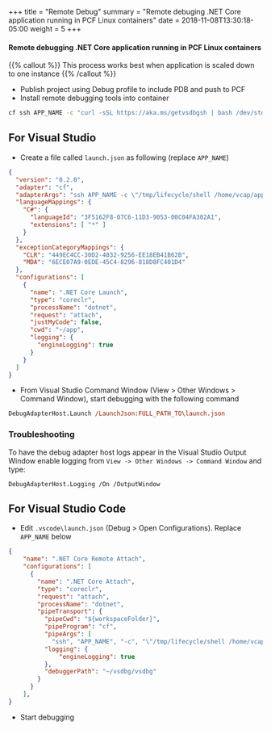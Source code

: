+++
title = "Remote Debug"
summary = "Remote debuging .NET Core application running in PCF Linux containers"
date =  2018-11-08T13:30:18-05:00
weight = 5
+++

#### Remote debugging .NET Core application running in PCF Linux containers

{{% callout %}}
This process works best when application is scaled down to one instance
{{% /callout %}}

* Publish project using Debug profile to include PDB and push to PCF
* Install remote debugging tools into container

```sh
cf ssh APP_NAME -c "curl -sSL https://aka.ms/getvsdbgsh | bash /dev/stdin -v latest -l ~/vsdbg/vsdbg"
```

## For Visual Studio

* Create a file called `launch.json` as following (replace `APP_NAME`)

```json
{
  "version": "0.2.0",
  "adapter": "cf",
  "adapterArgs": "ssh APP_NAME -c \"/tmp/lifecycle/shell /home/vcap/app 'bash -c \\\"~/vsdbg/vsdbg --interpreter=vscode\\\"'\"",
  "languageMappings": {
    "C#": {
      "languageId": "3F5162F8-07C6-11D3-9053-00C04FA302A1",
      "extensions": [ "*" ]
    }
  },
  "exceptionCategoryMappings": {
    "CLR": "449EC4CC-30D2-4032-9256-EE18EB41B62B",
    "MDA": "6ECE07A9-0EDE-45C4-8296-818D8FC401D4"
  },
  "configurations": [
    {
      "name": ".NET Core Launch",
      "type": "coreclr",
      "processName": "dotnet",
      "request": "attach",
      "justMyCode": false,
      "cwd": "~/app",
      "logging": {
        "engineLogging": true
      }
    }
  ]
}
```

* From Visual Studio Command Window (View > Other Windows > Command Window), start debugging with the following command

```ps
DebugAdapterHost.Launch /LaunchJson:FULL_PATH_TO\launch.json
```

### Troubleshooting

To have the debug adapter host logs appear in the Visual Studio Output Window enable logging from `View -> Other Windows -> Command Window` and type:

```
DebugAdapterHost.Logging /On /OutputWindow
```


## For Visual Studio Code

* Edit `.vscode\launch.json` (Debug > Open Configurations). Replace `APP_NAME` below

```json
{
    "name": ".NET Core Remote Attach",
    "configurations": [
      {
        "name": ".NET Core Attach",
        "type": "coreclr",
        "request": "attach",
        "processName": "dotnet",
        "pipeTransport": {
          "pipeCwd": "${workspaceFolder}",
          "pipeProgram": "cf",
          "pipeArgs": [
            "ssh", "APP_NAME", "-c", "\"/tmp/lifecycle/shell /home/vcap/app 'bash -c \\\"${debuggerCommand}\\\"'\"" ],
          "logging": {
              "engineLogging": true
          },
          "debuggerPath": "~/vsdbg/vsdbg"
        }
      }
    ],
}
```

* Start debugging 